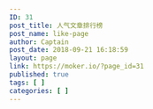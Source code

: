 ```yaml
---
ID: 31
post_title: 人气文章排行榜
post_name: like-page
author: Captain
post_date: 2018-09-21 16:18:59
layout: page
link: https://moker.io/?page_id=31
published: true
tags: [ ]
categories: [ ]
---
```

